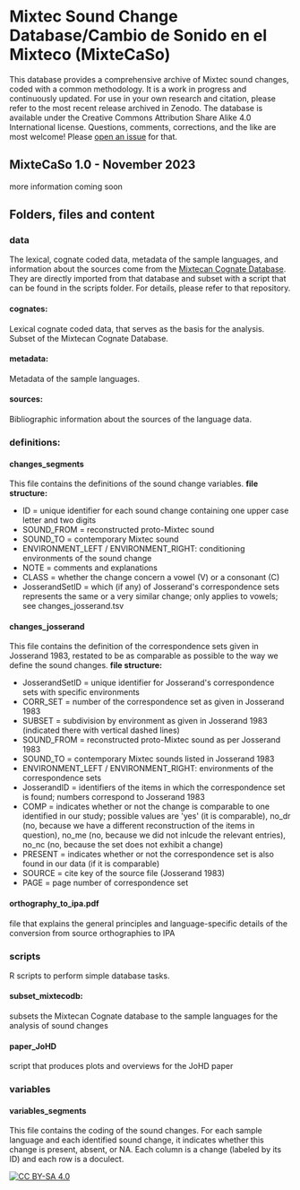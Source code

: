 # Mixtec Sound Change Database/Cambio de Sonido en el Mixteco (MixteCaSo)

This database provides a comprehensive archive of Mixtec sound changes, coded with a common methodology. It is a work in progress and continuously updated. For use in your own research and citation, please refer to the most recent release archived in Zenodo. The database is available under the Creative Commons Attribution Share Alike 4.0 International license.
Questions, comments, corrections, and the like are most welcome! Please [open an issue](https://github.com/SAuderset/MixteCaSo/issues/new/choose) for that.


## MixteCaSo 1.0 - November 2023
more information coming soon


## Folders, files and content
### data
The lexical, cognate coded data, metadata of the sample languages, and information about the sources come from the [Mixtecan Cognate Database](https://github.com/SAuderset/MixteCoDB). They are directly imported from that database and subset with a script that can be found in the scripts folder. For details, please refer to that repository.
#### cognates:
Lexical cognate coded data, that serves as the basis for the analysis. Subset of the Mixtecan Cognate Database.
#### metadata:
Metadata of the sample languages.
#### sources:
Bibliographic information about the sources of the language data.


### definitions:
#### changes_segments
This file contains the definitions of the sound change variables.
**file structure:**
* ID = unique identifier for each sound change containing one upper case letter and two digits
* SOUND_FROM = reconstructed proto-Mixtec sound
* SOUND_TO = contemporary Mixtec sound
* ENVIRONMENT_LEFT / ENVIRONMENT_RIGHT: conditioning environments of the sound change
* NOTE = comments and explanations
* CLASS = whether the change concern a vowel (V) or a consonant (C)
* JosserandSetID = which (if any) of Josserand's correspondence sets represents the same or a very similar change; only applies to vowels; see changes_josserand.tsv

#### changes_josserand
This file contains the definition of the correspondence sets given in Josserand 1983, restated to be as comparable as possible to the way we define the sound changes.
**file structure:**
* JosserandSetID = unique identifier for Josserand's correspondence sets with specific environments
* CORR_SET = number of the correspondence set as given in Josserand 1983
* SUBSET = subdivision by environment as given in Josserand 1983 (indicated there with vertical dashed lines)
* SOUND_FROM = reconstructed proto-Mixtec sound as per Josserand 1983
* SOUND_TO = contemporary Mixtec sounds listed in Josserand 1983
* ENVIRONMENT_LEFT / ENVIRONMENT_RIGHT: environments of the correspondence sets
* JosserandID = identifiers of the items in which the correspondence set is found; numbers correspond to Josserand 1983
* COMP = indicates whether or not the change is comparable to one identified in our study; possible values are 'yes' (it is comparable), no_dr (no, because we have a different reconstruction of the items in question), no_me (no, because we did not inlcude the relevant entries), no_nc (no, because the set does not exhibit a change)
* PRESENT = indicates whether or not the correspondence set is also found in our data (if it is comparable)
* SOURCE = cite key of the source file (Josserand 1983)
* PAGE = page number of correspondence set

#### orthography_to_ipa.pdf
file that explains the general principles and language-specific details of the conversion from source orthographies to IPA


### scripts
R scripts to perform simple database tasks.
#### subset_mixtecodb: 
subsets the Mixtecan Cognate database to the sample languages for the analysis of sound changes
#### paper_JoHD
script that produces plots and overviews for the JoHD paper


### variables
#### variables_segments
This file contains the coding of the sound changes. For each sample language and each identified sound change, it indicates whether this change is present, absent, or NA. Each column is a change (labeled by its ID) and each row is a doculect.


[![CC BY-SA 4.0][cc-by-sa-image]][cc-by-sa]

[cc-by-sa]: http://creativecommons.org/licenses/by-sa/4.0/
[cc-by-sa-image]: https://licensebuttons.net/l/by-sa/4.0/88x31.png
[cc-by-sa-shield]: https://img.shields.io/badge/License-CC%20BY--SA%204.0-lightgrey.svg

